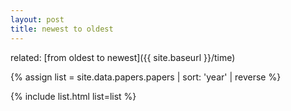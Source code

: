 ```yaml
---
layout: post
title: newest to oldest
---
```


related: [from oldest to newest]({{ site.baseurl }}/time)

{% assign list = site.data.papers.papers | sort: 'year' | reverse %}

{% include list.html list=list %}
